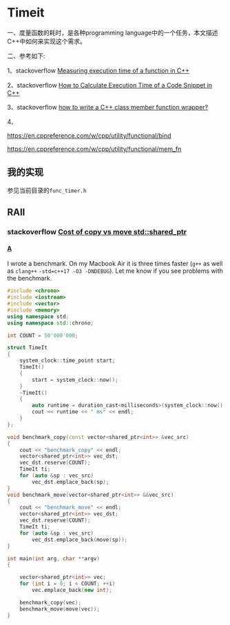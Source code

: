 # Timeit

一、度量函数的耗时，是各种programming language中的一个任务，本文描述C++中如何来实现这个需求。

二、参考如下:

1、stackoverflow [Measuring execution time of a function in C++](https://stackoverflow.com/questions/22387586/measuring-execution-time-of-a-function-in-c)

2、stackoverflow [How to Calculate Execution Time of a Code Snippet in C++](https://stackoverflow.com/questions/1861294/how-to-calculate-execution-time-of-a-code-snippet-in-c) 

3、stackoverflow [how to write a C++ class member function wrapper?](https://stackoverflow.com/questions/48355723/how-to-write-a-c-class-member-function-wrapper)

4、

https://en.cppreference.com/w/cpp/utility/functional/bind

https://en.cppreference.com/w/cpp/utility/functional/mem_fn



## 我的实现



参见当前目录的`func_timer.h`



## RAII

### stackoverflow [Cost of copy vs move std::shared_ptr](https://stackoverflow.com/questions/70053971/cost-of-copy-vs-move-stdshared-ptr)



#### [A](https://stackoverflow.com/a/70054410/10173843)



I wrote a benchmark. On my Macbook Air it is three times faster (`g++` as well as `clang++` `-std=c++17 -O3 -DNDEBUG`). Let me know if you see problems with the benchmark.

```cpp
#include <chrono>
#include <iostream>
#include <vector>
#include <memory>
using namespace std;
using namespace std::chrono;

int COUNT = 50'000'000;

struct TimeIt
{
    system_clock::time_point start;
    TimeIt()
    {
        start = system_clock::now();
    }
    ~TimeIt()
    {
        auto runtime = duration_cast<milliseconds>(system_clock::now() - start).count();
        cout << runtime << " ms" << endl;
    }
};

void benchmark_copy(const vector<shared_ptr<int>> &vec_src)
{
    cout << "benchmark_copy" << endl;
    vector<shared_ptr<int>> vec_dst;
    vec_dst.reserve(COUNT);
    TimeIt ti;
    for (auto &sp : vec_src)
        vec_dst.emplace_back(sp);
}
void benchmark_move(vector<shared_ptr<int>> &&vec_src)
{
    cout << "benchmark_move" << endl;
    vector<shared_ptr<int>> vec_dst;
    vec_dst.reserve(COUNT);
    TimeIt ti;
    for (auto &sp : vec_src)
        vec_dst.emplace_back(move(sp));
}

int main(int arg, char **argv)
{

    vector<shared_ptr<int>> vec;
    for (int i = 0; i < COUNT; ++i)
        vec.emplace_back(new int);

    benchmark_copy(vec);
    benchmark_move(move(vec));
}

```